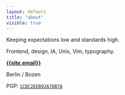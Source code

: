 ```yaml
---
layout: default
title: "about"
visible: true
---
```


Keeping expectations low and standards high.

Frontend, design, IA, Unix, Vim, typography.

**[{{site.email}}](mailto:{{site.email}})** 

Berlin / Bozen

<!--Also on: [Twitter](https://twitter.com/__zool), [Github](https://github.com/mrzool "Github"), [Instapaper](https://www.instapaper.com/p/__zool "Instapaper") , [VSCO Grid](https://mrzool.vsco.co "Grid") , [Keybase](https://keybase.io/zool "Keybase"). -->

PGP: [`1CDC2EEB92A78B7A`](https://keybase.io/zool/key.asc)
